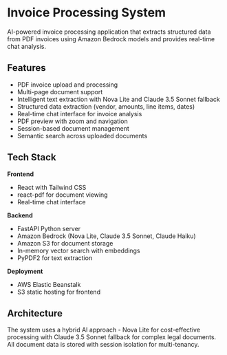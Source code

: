 # Invoice Processing System

AI-powered invoice processing application that extracts structured data from PDF invoices using Amazon Bedrock models and provides real-time chat analysis.

## Features

- PDF invoice upload and processing
- Multi-page document support
- Intelligent text extraction with Nova Lite and Claude 3.5 Sonnet fallback
- Structured data extraction (vendor, amounts, line items, dates)
- Real-time chat interface for invoice analysis
- PDF preview with zoom and navigation
- Session-based document management
- Semantic search across uploaded documents

## Tech Stack

**Frontend**
- React with Tailwind CSS
- react-pdf for document viewing
- Real-time chat interface

**Backend**
- FastAPI Python server
- Amazon Bedrock (Nova Lite, Claude 3.5 Sonnet, Claude Haiku)
- Amazon S3 for document storage
- In-memory vector search with embeddings
- PyPDF2 for text extraction

**Deployment**
- AWS Elastic Beanstalk
- S3 static hosting for frontend

## Architecture

The system uses a hybrid AI approach - Nova Lite for cost-effective processing with Claude 3.5 Sonnet fallback for complex legal documents. All document data is stored with session isolation for multi-tenancy.
